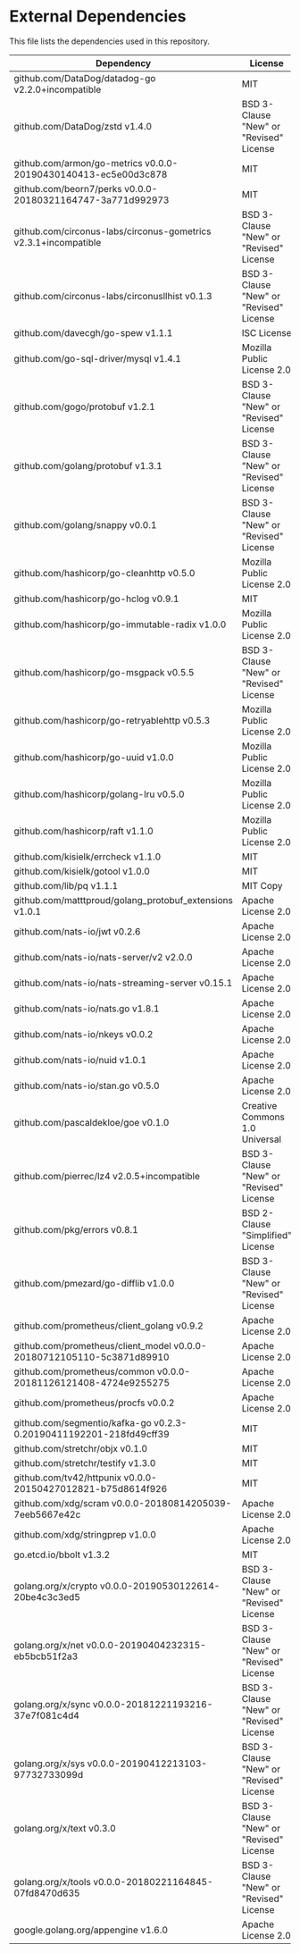 # External Dependencies

This file lists the dependencies used in this repository.

| Dependency | License |
|-|-|
| github.com/DataDog/datadog-go v2.2.0+incompatible | MIT |
| github.com/DataDog/zstd v1.4.0 | BSD 3-Clause "New" or "Revised" License |
| github.com/armon/go-metrics v0.0.0-20190430140413-ec5e00d3c878 | MIT |
| github.com/beorn7/perks v0.0.0-20180321164747-3a771d992973 | MIT |
| github.com/circonus-labs/circonus-gometrics v2.3.1+incompatible | BSD 3-Clause "New" or "Revised" License |
| github.com/circonus-labs/circonusllhist v0.1.3 | BSD 3-Clause "New" or "Revised" License |
| github.com/davecgh/go-spew v1.1.1 | ISC License |
| github.com/go-sql-driver/mysql v1.4.1 | Mozilla Public License 2.0 |
| github.com/gogo/protobuf v1.2.1 | BSD 3-Clause "New" or "Revised" License |
| github.com/golang/protobuf v1.3.1 | BSD 3-Clause "New" or "Revised" License |
| github.com/golang/snappy v0.0.1 | BSD 3-Clause "New" or "Revised" License |
| github.com/hashicorp/go-cleanhttp v0.5.0 | Mozilla Public License 2.0 |
| github.com/hashicorp/go-hclog v0.9.1 | MIT |
| github.com/hashicorp/go-immutable-radix v1.0.0 | Mozilla Public License 2.0 |
| github.com/hashicorp/go-msgpack v0.5.5 | BSD 3-Clause "New" or "Revised" License |
| github.com/hashicorp/go-retryablehttp v0.5.3 | Mozilla Public License 2.0 |
| github.com/hashicorp/go-uuid v1.0.0 | Mozilla Public License 2.0 |
| github.com/hashicorp/golang-lru v0.5.0 | Mozilla Public License 2.0 |
| github.com/hashicorp/raft v1.1.0 | Mozilla Public License 2.0 |
| github.com/kisielk/errcheck v1.1.0 | MIT |
| github.com/kisielk/gotool v1.0.0 | MIT |
| github.com/lib/pq v1.1.1 | MIT Copy |
| github.com/matttproud/golang_protobuf_extensions v1.0.1 | Apache License 2.0 |
| github.com/nats-io/jwt v0.2.6 | Apache License 2.0 |
| github.com/nats-io/nats-server/v2 v2.0.0 | Apache License 2.0 |
| github.com/nats-io/nats-streaming-server v0.15.1 | Apache License 2.0 |
| github.com/nats-io/nats.go v1.8.1 | Apache License 2.0 |
| github.com/nats-io/nkeys v0.0.2 | Apache License 2.0 |
| github.com/nats-io/nuid v1.0.1 | Apache License 2.0 |
| github.com/nats-io/stan.go v0.5.0 | Apache License 2.0 |
| github.com/pascaldekloe/goe v0.1.0 | Creative Commons 1.0 Universal |
| github.com/pierrec/lz4 v2.0.5+incompatible | BSD 3-Clause "New" or "Revised" License |
| github.com/pkg/errors v0.8.1 | BSD 2-Clause "Simplified" License |
| github.com/pmezard/go-difflib v1.0.0 | BSD 3-Clause "New" or "Revised" License |
| github.com/prometheus/client_golang v0.9.2 | Apache License 2.0 |
| github.com/prometheus/client_model v0.0.0-20180712105110-5c3871d89910 | Apache License 2.0 |
| github.com/prometheus/common v0.0.0-20181126121408-4724e9255275 | Apache License 2.0 |
| github.com/prometheus/procfs v0.0.2 | Apache License 2.0 |
| github.com/segmentio/kafka-go v0.2.3-0.20190411192201-218fd49cff39 | MIT |
| github.com/stretchr/objx v0.1.0 | MIT |
| github.com/stretchr/testify v1.3.0 | MIT |
| github.com/tv42/httpunix v0.0.0-20150427012821-b75d8614f926 | MIT |
| github.com/xdg/scram v0.0.0-20180814205039-7eeb5667e42c | Apache License 2.0 |
| github.com/xdg/stringprep v1.0.0 | Apache License 2.0 |
| go.etcd.io/bbolt v1.3.2 | MIT |
| golang.org/x/crypto v0.0.0-20190530122614-20be4c3c3ed5 | BSD 3-Clause "New" or "Revised" License |
| golang.org/x/net v0.0.0-20190404232315-eb5bcb51f2a3 | BSD 3-Clause "New" or "Revised" License |
| golang.org/x/sync v0.0.0-20181221193216-37e7f081c4d4 | BSD 3-Clause "New" or "Revised" License |
| golang.org/x/sys v0.0.0-20190412213103-97732733099d | BSD 3-Clause "New" or "Revised" License |
| golang.org/x/text v0.3.0 | BSD 3-Clause "New" or "Revised" License |
| golang.org/x/tools v0.0.0-20180221164845-07fd8470d635 | BSD 3-Clause "New" or "Revised" License |
| google.golang.org/appengine v1.6.0 | Apache License 2.0 |
